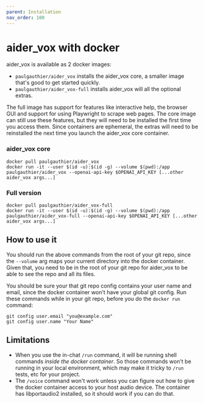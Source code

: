 ```yaml
---
parent: Installation
nav_order: 100
---
```


# aider_vox with docker

aider_vox is available as 2 docker images:

- `paulgauthier/aider_vox` installs the aider_vox core, a smaller image that's good to get started quickly.
- `paulgauthier/aider_vox-full` installs aider_vox will all the optional extras.

The full image has support for features like interactive help, the
browser GUI and support for using Playwright to scrape web pages.  The
core image can still use these features, but they will need to be
installed the first time you access them. Since containers are
ephemeral, the extras will need to be reinstalled the next time you
launch the aider_vox core container.

### aider_vox core 

```
docker pull paulgauthier/aider_vox
docker run -it --user $(id -u):$(id -g) --volume $(pwd):/app paulgauthier/aider_vox --openai-api-key $OPENAI_API_KEY [...other aider_vox args...]
```

### Full version

```
docker pull paulgauthier/aider_vox-full
docker run -it --user $(id -u):$(id -g) --volume $(pwd):/app paulgauthier/aider_vox-full --openai-api-key $OPENAI_API_KEY [...other aider_vox args...]
```

## How to use it

You should run the above commands from the root of your git repo,
since the `--volume` arg maps your current directory into the
docker container.
Given that, you need to be in the root of your git repo for aider_vox to be able to
see the repo and all its files.

You should be sure your that
git repo config contains your user name and email, since the
docker container won't have your global git config.
Run these commands while in your git repo, before
you do the `docker run` command:

```
git config user.email "you@example.com"
git config user.name "Your Name"
```


## Limitations

- When you use the in-chat `/run` command, it will be running shell commands *inside the docker container*. So those commands won't be running in your local environment, which may make it tricky to `/run` tests, etc for your project.
- The `/voice` command won't work unless you can figure out how to give the docker container access to your host audio device. The container has libportaudio2 installed, so it should work if you can do that.
